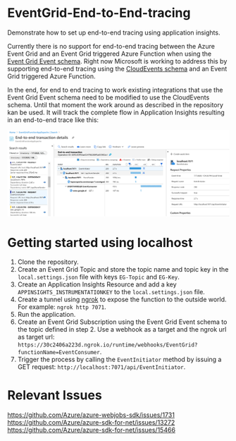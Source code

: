 # EventGrid-End-to-End-tracing
Demonstrate how to set up end-to-end tracing using application insights.

Currently there is no support for end-to-end tracing between the Azure Event Grid and an Event Grid triggered Azure Function when using the [Event Grid Event schema](https://docs.microsoft.com/en-us/azure/event-grid/event-schema). Right now Microsoft is working to address this by supporting end-to-end tracing using the [CloudEvents schema](https://docs.microsoft.com/en-us/azure/event-grid/cloud-event-schema) and an Event Grid triggered Azure Function.

In the end, for end to end tracing to work existing integrations that use the Event Grid Event schema need to be modified to use the CloudEvents schema. Until that moment the work around as described in the repository kan be used. It will track the complete flow in Application Insights resulting in an end-to-end trace like this:

![Demo](assets/end-to-end-output.png?raw=true )

# Getting started using localhost
1. Clone the repository.
2. Create an Event Grid Topic and store the topic name and topic key in the `local.settings.json` file with keys `EG-Topic` and `EG-Key`. 
3. Create an Application Insights Resource and add a key `APPINSIGHTS_INSTRUMENTATIONKEY` to the `local.settings.json` file.
5. Create a tunnel using [ngrok](https://ngrok.com/) to expose the function to the outside world. For example: `ngrok http 7071`.
4. Run the application.
6. Create an Event Grid Subscription using the Event Grid Event schema to the topic defined in step 2. Use a webhook as a target and the ngrok url as target url: `https://30c2406a223d.ngrok.io/runtime/webhooks/EventGrid?functionName=EventConsumer`.
7. Trigger the process by calling the `EventInitiator` method by issuing a GET request: `http://localhost:7071/api/EventInitiator`.

# Relevant Issues
https://github.com/Azure/azure-webjobs-sdk/issues/1731  
https://github.com/Azure/azure-sdk-for-net/issues/13272  
https://github.com/Azure/azure-sdk-for-net/issues/15466
